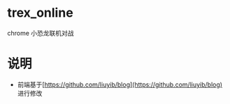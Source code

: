 # trex_online
chrome 小恐龙联机对战

# 说明
- 前端基于[https://github.com/liuyib/blog](https://github.com/liuyib/blog) 进行修改
